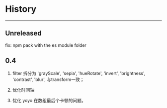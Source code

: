 # History
----

## Unreleased

fix: npm pack with the es module folder

## 0.4

1. filter 拆分为 'grayScale', 'sepia', 'hueRotate', 'invert', 'brightness', 'contrast', 'blur', 与transform一致；

2. 忧化时间轴

3. 忧化 yoyo 在数组最后个卡顿的问题。